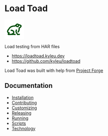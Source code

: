 # Load Toad
![app logo](./assets/favicon.png)

Load testing from HAR files

- https://loadtoad.kyleu.dev
- https://github.com/kyleu/loadtoad

Load Toad was built with help from [Project Forge](https://projectforge.dev)

## Documentation

- [Installation](doc/installation.md)
- [Contributing](doc/contributing.md)
- [Customizing](doc/customizing.md)
- [Releasing](doc/releasing.md)
- [Running](doc/running.md)
- [Scripts](doc/scripts.md)
- [Technology](doc/technology.md)
